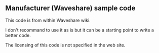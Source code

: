 ## Manufacturer (Waveshare) sample code

This code is from within Waveshare wiki.

I don't recommand to use it as is but it can be a starting point to write a better code.

The licensing of this code is not specified in the web site.
